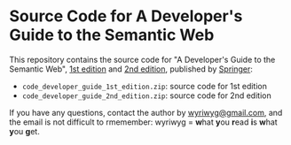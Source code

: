 <h1>Source Code for A Developer's Guide to the Semantic Web</h1>

<p>This repository contains the source code for "A Developer's Guide to the Semantic Web", <a href="https://www.springer.com/us/book/9783642159701">1st edition</a> and <a href="https://www.springer.com/us/book/9783662437957">2nd edition</a>, published by <a href="https://www.springer.com/us">Springer</a>:</p> 
<ul>
  <li><code>code_developer_guide_1st_edition.zip</code>: source code for 1st edition</li>
  <li><code>code_developer_guide_2nd_edition.zip</code>: source code for 2nd edition</li>
</ul>

If you have any questions, contact the author by wyriwyg@gmail.com, and the email is not difficult to rmemember: wyriwyg = <b>w</b>hat <b>y</b>ou <b>r</b>ead <b>i</b>s <b>w</b>hat <b>y</b>ou <b>g</b>et.
